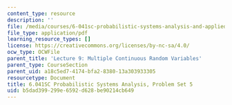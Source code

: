 ```yaml
---
content_type: resource
description: ''
file: /media/courses/6-041sc-probabilistic-systems-analysis-and-applied-probability-fall-2013/b5dad399299e6592d628be90214cb649_MIT6_041SCF13_assn05.pdf
file_type: application/pdf
learning_resource_types: []
license: https://creativecommons.org/licenses/by-nc-sa/4.0/
ocw_type: OCWFile
parent_title: 'Lecture 9: Multiple Continuous Random Variables'
parent_type: CourseSection
parent_uid: a18c5ed7-4174-bfa2-8380-13a303933305
resourcetype: Document
title: 6.041SC Probabilistic Systems Analysis, Problem Set 5
uid: b5dad399-299e-6592-d628-be90214cb649
---
```


